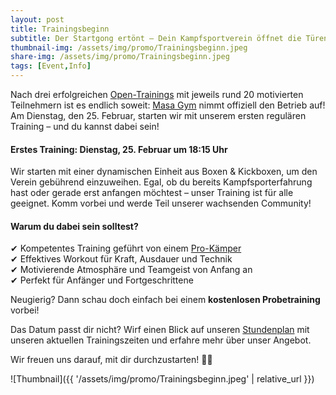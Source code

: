 ```yaml
---
layout: post
title: Trainingsbeginn
subtitle: Der Startgong ertönt – Dein Kampfsportverein öffnet die Türen!
thumbnail-img: /assets/img/promo/Trainingsbeginn.jpeg
share-img: /assets/img/promo/Trainingsbeginn.jpeg
tags: [Event,Info]
---
```


Nach drei erfolgreichen [Open-Trainings](2025-01-20-eröffnungsfeier) mit jeweils rund 20 motivierten Teilnehmern ist es endlich soweit: [Masa Gym](/pages/about/masa) nimmt offiziell den Betrieb auf! Am Dienstag, den 25. Februar, starten wir mit unserem ersten regulären Training – und du kannst dabei sein!

#### Erstes Training: **Dienstag, 25. Februar um 18:15 Uhr**

Wir starten mit einer dynamischen Einheit aus Boxen & Kickboxen, um den Verein gebührend einzuweihen. Egal, ob du bereits Kampfsporterfahrung hast oder gerade erst anfangen möchtest – unser Training ist für alle geeignet. Komm vorbei und werde Teil unserer wachsenden Community!

#### Warum du dabei sein solltest?

✔ Kompetentes Training geführt von einem [Pro-Kämper](/pages/about/trainers)  
✔ Effektives Workout für Kraft, Ausdauer und Technik  
✔ Motivierende Atmosphäre und Teamgeist von Anfang an  
✔ Perfekt für Anfänger und Fortgeschrittene

Neugierig? Dann schau doch einfach bei einem **kostenlosen Probetraining** vorbei!

Das Datum passt dir nicht? Wirf einen Blick auf unseren [Stundenplan](/pages/courses) mit unseren aktuellen Trainingszeiten und erfahre mehr über unser Angebot.

Wir freuen uns darauf, mit dir durchzustarten! 💪🚀

![Thumbnail]({{ '/assets/img/promo/Trainingsbeginn.jpeg' | relative_url }})
